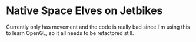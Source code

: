 # Native Space Elves on Jetbikes
Currently only has movement and the code is really bad since I'm using this to learn OpenGL, so it all needs to be refactored still.